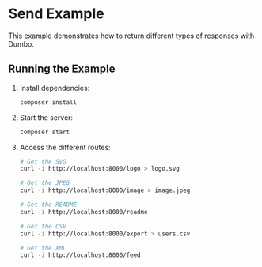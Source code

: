 # Send Example

This example demonstrates how to return different types of responses with Dumbo.

## Running the Example

1. Install dependencies:

   ```bash
   composer install
   ```

2. Start the server:

   ```bash
   composer start
   ```

3. Access the different routes:

   ```bash
   # Get the SVG
   curl -i http://localhost:8000/logo > logo.svg

   # Get the JPEG
   curl -i http://localhost:8000/image > image.jpeg

   # Get the README
   curl -i http://localhost:8000/readme

   # Get the CSV
   curl -i http://localhost:8000/export > users.csv

   # Get the XML
   curl -i http://localhost:8000/feed
   ```

